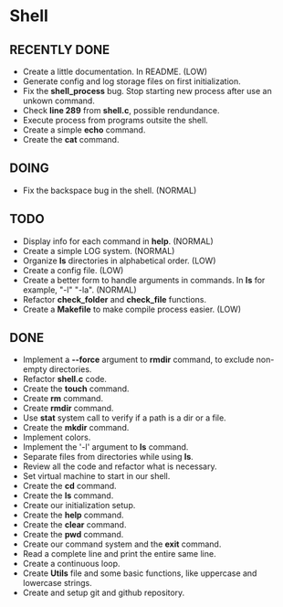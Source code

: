 # Shell

## RECENTLY DONE

- Create a little documentation. In README. (LOW)
- Generate config and log storage files on first initialization.
- Fix the **shell_process** bug. Stop starting new process after use an unkown command.
- Check **line 289** from **shell.c**, possible rendundance.
- Execute process from programs outsite the shell.
- Create a simple **echo** command.
- Create the **cat** command.

## DOING

- Fix the backspace bug in the shell. (NORMAL)

## TODO

- Display info for each command in **help**. (NORMAL)
- Create a simple LOG system. (NORMAL)
- Organize **ls** directories in alphabetical order. (LOW)
- Create a config file. (LOW)
- Create a better form to handle arguments in commands. In **ls** for example, "-l" "-la". (NORMAL)
- Refactor **check_folder** and **check_file** functions.
- Create a **Makefile** to make compile process easier. (LOW)

## DONE

- Implement a **--force** argument to **rmdir** command, to exclude non-empty directories.
- Refactor **shell.c** code.
- Create the **touch** command.
- Create **rm** command.
- Create **rmdir** command.
- Use **stat** system call to verify if a path is a dir or a file.
- Create the **mkdir** command.
- Implement colors.
- Implement the '-l' argument to **ls** command.
- Separate files from directories while using **ls**.
- Review all the code and refactor what is necessary.
- Set virtual machine to start in our shell.
- Create the **cd** command.
- Create the **ls** command.
- Create our initialization setup.
- Create the **help** command.
- Create the **clear** command.
- Create the **pwd** command.
- Create our command system and the **exit** command.
- Read a complete line and print the entire same line.
- Create a continuous loop.
- Create **Utils** file and some basic functions, like uppercase and lowercase strings.
- Create and setup git and github repository.
